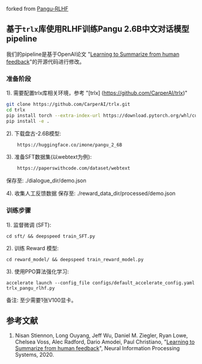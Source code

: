 forked from [Pangu-RLHF](https://openi.pcl.ac.cn/PCL-Platform.Intelligence/Pangu-RLHF)

## 基于`trlx`库使用RLHF训练Pangu 2.6B中文对话模型pipeline

我们的pipeline是基于OpenAI论文 "[Learning to Summarize from human feedback](https://arxiv.org/abs/2009.01325)"的开源代码进行修改。

### 准备阶段

1).  需要配置trlx库相关环境，参考 "[trlx] (https://github.com/CarperAI/trlx)"

```bash
git clone https://github.com/CarperAI/trlx.git
cd trlx
pip install torch --extra-index-url https://download.pytorch.org/whl/cu116 # for cuda
pip install -e .
```

2).  下载盘古-2.6B模型: 

```bash
    https://huggingface.co/imone/pangu_2_6B
```

3).  准备SFT数据集(以webtext为例): 

```bash
    https://paperswithcode.com/dataset/webtext
```
保存至: ./dialogue_dir/demo.json

4).  收集人工反馈数据
保存至: ./reward_data_dir/processed/demo.json


### 训练步骤

1). 监督微调 (SFT):

    cd sft/ && deepspeed train_SFT.py

2). 训练 Reward 模型:

    cd reward_model/ && deepspeed train_reward_model.py

3). 使用PPO算法强化学习:

    accelerate launch --config_file configs/default_accelerate_config.yaml trlx_pangu_rlhf.py

   备注: 至少需要1张V100显卡。

## 参考文献

1. Nisan Stiennon, Long Ouyang, Jeff Wu, Daniel M. Ziegler, Ryan Lowe, Chelsea Voss, Alec Radford, Dario Amodei, Paul Christiano, "[Learning to Summarize from human feedback](https://arxiv.org/abs/2009.01325)", Neural Information Processing Systems, 2020.
